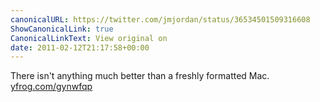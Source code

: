 ```yaml
---
canonicalURL: https://twitter.com/jmjordan/status/36534501509316608
ShowCanonicalLink: true
CanonicalLinkText: View original on
date: 2011-02-12T21:17:58+00:00
---
```

There isn't anything much better than a freshly formatted Mac.  [yfrog.com/gynwfqp](http://yfrog.com/gynwfqp)